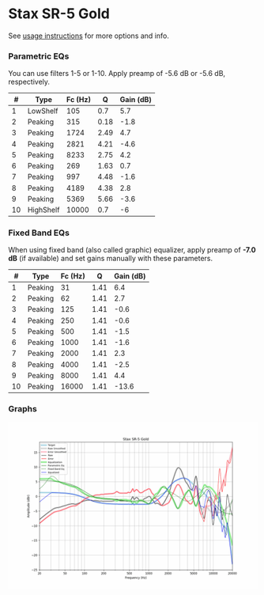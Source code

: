 # Stax SR-5 Gold
See [usage instructions](https://github.com/jaakkopasanen/AutoEq#usage) for more options and info.

### Parametric EQs
You can use filters 1-5 or 1-10. Apply preamp of -5.6 dB or -5.6 dB, respectively.

|   # | Type      |   Fc (Hz) |    Q |   Gain (dB) |
|-----|-----------|-----------|------|-------------|
|   1 | LowShelf  |       105 | 0.7  |         5.7 |
|   2 | Peaking   |       315 | 0.18 |        -1.8 |
|   3 | Peaking   |      1724 | 2.49 |         4.7 |
|   4 | Peaking   |      2821 | 4.21 |        -4.6 |
|   5 | Peaking   |      8233 | 2.75 |         4.2 |
|   6 | Peaking   |       269 | 1.63 |         0.7 |
|   7 | Peaking   |       997 | 4.48 |        -1.6 |
|   8 | Peaking   |      4189 | 4.38 |         2.8 |
|   9 | Peaking   |      5369 | 5.66 |        -3.6 |
|  10 | HighShelf |     10000 | 0.7  |        -6   |

### Fixed Band EQs
When using fixed band (also called graphic) equalizer, apply preamp of **-7.0 dB** (if available) and set gains manually with these parameters.

|   # | Type    |   Fc (Hz) |    Q |   Gain (dB) |
|-----|---------|-----------|------|-------------|
|   1 | Peaking |        31 | 1.41 |         6.4 |
|   2 | Peaking |        62 | 1.41 |         2.7 |
|   3 | Peaking |       125 | 1.41 |        -0.6 |
|   4 | Peaking |       250 | 1.41 |        -0.6 |
|   5 | Peaking |       500 | 1.41 |        -1.5 |
|   6 | Peaking |      1000 | 1.41 |        -1.6 |
|   7 | Peaking |      2000 | 1.41 |         2.3 |
|   8 | Peaking |      4000 | 1.41 |        -2.5 |
|   9 | Peaking |      8000 | 1.41 |         4.4 |
|  10 | Peaking |     16000 | 1.41 |       -13.6 |

### Graphs
![](./Stax%20SR-5%20Gold.png)
